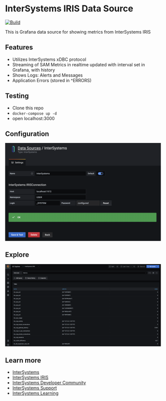 # InterSystems IRIS Data Source

[![Build](https://github.com/caretdev/grafana-intersystems-datasource/workflows/CI/badge.svg)](https://github.com/caretdev/grafana-intersystems-datasource/actions?query=workflow%3A%22CI%22)

This is Grafana data source for showing metrics from InterSystems IRIS

## Features

- Utilizes InterSystems xDBC protocol
- Streaming of SAM Metrics in realtime updated with interval set in Grafana, with history
- Shows Logs: Alerts and Messages
- Application Errors (stored in ^ERRORS)

## Testing

- Clone this repo
- `docker-compose up -d`
- open localhost:3000

## Configuration

![NewDataSource](img/configuration.png)

## Explore

![Metrics](img/metrics.png)

## Learn more

- [InterSystems](https://intersystems.com)
- [InterSystems IRIS](https://www.intersystems.com/products/intersystems-iris/)
- [InterSystems Developer Community](https://community.intersystems.com/)
- [InterSystems Support](https://www.intersystems.com/support-learning/support/)
- [InterSystems Learning](https://learning.intersystems.com/)
